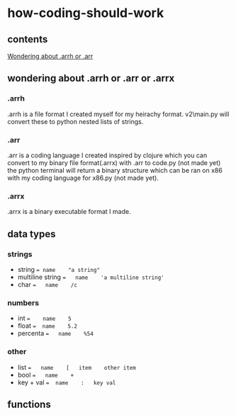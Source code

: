 # how-coding-should-work
## contents
[Wondering about .arrh or .arr](#wondering-about-.arrh-or-.arr )
## wondering about .arrh or .arr or .arrx 
### .arrh
 .arrh is a file format I created myself for my heirachy format. v2\main.py will convert these to python nested lists of strings.
### .arr
 .arr is a coding language I created inspired by clojure which you can convert to my binary file format(.arrx) with .arr to code.py (not made yet) the python terminal will return a binary structure which can be ran on x86 with my coding language for x86.py (not made yet).
 
### .arrx
.arrx is a binary executable format I made.
## data types
### strings
* string `=	name	"a string"	`
* multiline string `=	name	'a multiline string'	`
* char `=	name	/c	`
### numbers
* int `=	name	5	`
* float `=	name	5.2	`
* percenta `=	name	%54	`
### other
* list `=	name	[	item	other item	`
* bool `=	name	+	`
* key + val `=	name	:	key	val	`
## functions